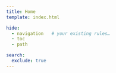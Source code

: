 ```yaml
---
title: Home
template: index.html

hide:
  - navigation   # your existing rules…
  - toc
  - path

search:
  exclude: true
---
```

